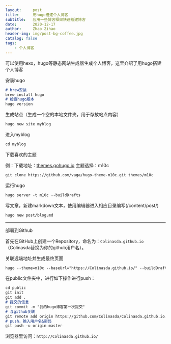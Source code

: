 ```yaml
---
layout:     post
title:      用hugo搭建个人博客
subtitle:   应用一些博客框架快速搭建博客
date:       2020-12-17
author:     Zhao Zihao
header-img: img/post-bg-coffee.jpg
catalog: false
tags:
    - 个人博客
---
```


可以使用hexo，hugo等静态网站生成器生成个人博客，这里介绍了用hugo搭建个人博客



安装hugo

``` markdown
# brew安装
brew install hugo
# 检查hugo版本
hugo version 
```

生成站点（生成一个空的本地文件夹，用于存放站点内容）

```markdown
hugo new site myblog 
```

进入myblog

```markdown
cd myblog 
```

下载喜欢的主题

例：下载地址：[themes.gohugo.io](themes.gohugo.io)    主题选择：m10c

```markdown
git clone https://github.com/vaga/hugo-theme-m10c.git themes/m10c 
```

运行hugo

```markdown
hugo server -t m10c --buildDrafts 
```

写文章，新建markdown文本，使用编辑器进入相应目录编写(/content/post/)

```markdown
hugo new post/blog.md 
```

***

部署到Github

首先在GitHub上创建一个Repository，命名为：`Colinasda.github.io` （Colinasda替换为你的github用户名）。

关联远端地址并生成最终页面

```markdown
hugo --theme=m10c --baseUrl="https://Colinasda.github.io/" --buildDrafts 
```

在public文件夹中，进行如下操作进行push：

``` markdown
cd public
git init
git add .
# 提交的信息
git commit -m "我的hugo博客第一次提交"
# 与github关联
git remote add origin https://github.com/Colinasda/Colinasda.github.io.git
# push，输入用户名&密码
git push -u origin master
```

浏览器里访问：`http://Colinasda.github.io/`
